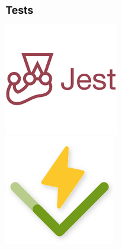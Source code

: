 <h1 class="flex justify-center w-full">Tests</h1>

<div class="flex flex-row gap-8">
<img class="flex justify-center items-center w-50" src="/assets/jest-logo.png" />
<img class="flex justify-center items-center w-50" src="/assets/vitest-logo.png" />
</div>